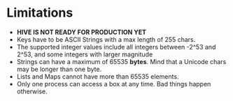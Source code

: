 # Limitations

- **HIVE IS NOT READY FOR PRODUCTION YET**
- Keys have to be ASCII Strings with a max length of 255 chars.
- The supported integer values include all integers between -2^53 and 2^53, and some integers with larger magnitude
- Strings can have a maximum of 65535 **bytes**. Mind that a Unicode chars may be longer than one byte.
- Lists and Maps cannot have more than 65535 elements.
- Only one process can access a box at any time. Bad things happen otherwise.